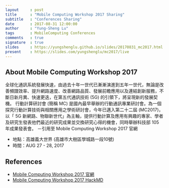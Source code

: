 ```yaml
---
layout     : post
title      : "Mobile Computing Workshop 2017 Sharing"
subtitle   : "Conferences Sharing"
date       : 2017-08-31 12:00:00
author     : "Yung-Sheng Lu"
tags       : MobileComputing Conferences
comments   : true
signature  : true
slides     : https://yungshenglu.github.io/slides/20170831_mc2017.html
present    : https://slides.com/yungshenglu/mc2017/live
---
```


## About Mobile Computing Workshop 2017

全球化通訊系統發展快速，由過去十年一世代已漸漸演進到五年一世代，無論是改善頻譜效率、提升網路速度、改善網路品質、發展前瞻應用以及連結創新服務，不斷日新月異、快速更迭，在第五代通訊技術 (5G) 的引領下，將呈現新的發展契機。
行動計算研討會 (簡稱 MC) 是國內最早舉辦的行動通訊專業研討會。為一個探究行動計算技術與相關應用之學術研討會，今年已邁入第二十二屆 (MC2017)，以「 5G 新網路、物聯新世代」為主軸，提供行動計算及應用有興趣的專家、學者及研究生發表他們最近的研究成果並交換研究心得的機會，同時舉辦科技部 105 年成果發表會。 －引用至 Mobile Computing Workshop 2017 官網

* 地點：高雄義大世界 (高雄市大樹區學城路一段10號)
* 時間：AUG 27 - 28, 2017

## References

* [Mobile Computing Workshop 2017 官網](https://sites.google.com/site/mc2017tw/)
* [Mobile Computing Workshop 2017 HackMD](https://hackmd.io/s/HkEDOuyYb)